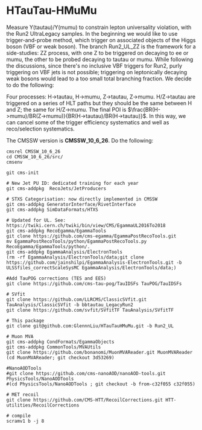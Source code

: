 # HTauTau-HMuMu

Measure Y(tautau)/Y(mumu) to constrain lepton universality violation, with the Run2 UltraLegacy samples. In the beginning we would like to use trigger-and-probe method, which trigger on associated objects of the Higgs boson (VBF or weak boson). The branch Run2_UL_ZZ is the framework for a side-studies: ZZ process, with one Z to be triggered on decaying to ee or mumu, the other to be probed decaying to tautau or mumu.
While following the discussions, since there's no inclusive VBF triggers for Run2, purly triggering on VBF jets is not possible; triggering on leptonically decaying weak bosons would lead to a too small total branching fraction. We decide to do the following:

Four processes: H->tautau, H->mumu, Z->tautau, Z->mumu. H/Z->tautau are triggered on a series of HLT paths but they should be the same between H and Z; the same for H/Z->mumu. The final POI is $\frac{BR(H->mumu)/BR(Z->mumu)}{BR(H->tautau)/BR(H->tautau)}$. In this way, we can cancel some of the trigger efficiency systematics and well as reco/selection systematics.

The CMSSW version is **CMSSW_10_6_26**.
Do the following:
```
cmsrel CMSSW_10_6_26
cd CMSSW_10_6_26/src/
cmsenv

git cms-init

# New Jet PU ID: dedicated training for each year
git cms-addpkg  RecoJets/JetProducers

# STXS Categorisation: now directly implemented in CMSSW
git cms-addpkg GeneratorInterface/RivetInterface
git cms-addpkg SimDataFormats/HTXS

# Updated for UL. See: https://twiki.cern.ch/twiki/bin/view/CMS/EgammaUL2016To2018
git cms-addpkg RecoEgamma/EgammaTools
git clone https://github.com/cms-egamma/EgammaPostRecoTools.git
mv EgammaPostRecoTools/python/EgammaPostRecoTools.py RecoEgamma/EgammaTools/python/.
git cms-addpkg EgammaAnalysis/ElectronTools
(rm -rf EgammaAnalysis/ElectronTools/data;git clone https://github.com/jainshilpi/EgammaAnalysis-ElectronTools.git -b ULSSfiles_correctScaleSysMC EgammaAnalysis/ElectronTools/data;)

#Add TauPOG corrections (TES and EES)
git clone https://github.com/cms-tau-pog/TauIDSFs TauPOG/TauIDSFs

# SVfit
git clone https://github.com/LLRCMS/ClassicSVfit.git TauAnalysis/ClassicSVfit -b bbtautau_LegacyRun2
git clone https://github.com/svfit/SVfitTF TauAnalysis/SVfitTF

# This package
git clone git@github.com:GlennnLiu/HTauTauHMuMu.git -b Run2_UL

# Muon MVA
git cms-addpkg CondFormats/EgammaObjects
git cms-addpkg CommonTools/MVAUtils
git clone https://github.com/bonanomi/MuonMVAReader.git MuonMVAReader
(cd MuonMVAReader; git checkout 3d53269)

#NanoAODTools
#git clone https://github.com/cms-nanoAOD/nanoAOD-tools.git PhysicsTools/NanoAODTools
#(cd PhysicsTools/NanoAODTools ; git checkout -b from-c32f055 c32f055)

# MET recoil
git clone https://github.com/CMS-HTT/RecoilCorrections.git HTT-utilities/RecoilCorrections

# compile
scramv1 b -j 8
```
